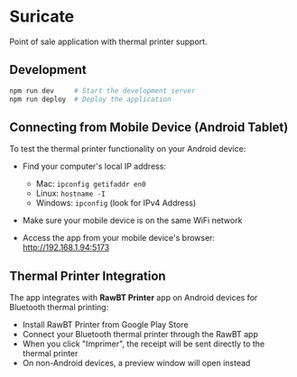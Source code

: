 # Suricate

Point of sale application with thermal printer support.

## Development

```bash
npm run dev     # Start the development server
npm run deploy  # Deploy the application
```

## Connecting from Mobile Device (Android Tablet)

To test the thermal printer functionality on your Android device:

- Find your computer's local IP address:

  - Mac: `ipconfig getifaddr en0`
  - Linux: `hostname -I`
  - Windows: `ipconfig` (look for IPv4 Address)

- Make sure your mobile device is on the same WiFi network

- Access the app from your mobile device's browser: http://192.168.1.94:5173

## Thermal Printer Integration

The app integrates with **RawBT Printer** app on Android devices for Bluetooth thermal printing:

- Install RawBT Printer from Google Play Store
- Connect your Bluetooth thermal printer through the RawBT app
- When you click "Imprimer", the receipt will be sent directly to the thermal printer
- On non-Android devices, a preview window will open instead
